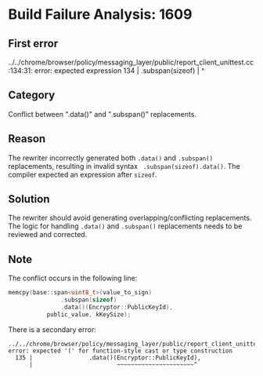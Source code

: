 # Build Failure Analysis: 1609

## First error

../../chrome/browser/policy/messaging_layer/public/report_client_unittest.cc:134:31: error: expected expression
  134 |                .subspan(sizeof)
      |                               ^

## Category
Conflict between ".data()" and ".subspan()" replacements.

## Reason
The rewriter incorrectly generated both `.data()` and `.subspan()` replacements, resulting in invalid syntax ` .subspan(sizeof).data()`. The compiler expected an expression after `sizeof`.

## Solution
The rewriter should avoid generating overlapping/conflicting replacements. The logic for handling `.data()` and `.subspan()` replacements needs to be reviewed and corrected.

## Note
The conflict occurs in the following line:
```c++
memcpy(base::span<uint8_t>(value_to_sign)
               .subspan(sizeof)
               .data()(Encryptor::PublicKeyId),
           public_value, kKeySize);
```
There is a secondary error:
```
../../chrome/browser/policy/messaging_layer/public/report_client_unittest.cc:135:46: error: expected '(' for function-style cast or type construction
  135 |                .data()(Encryptor::PublicKeyId),
      |                        ~~~~~~~~~~~~~~~~~~~~~~^